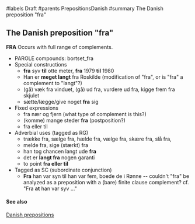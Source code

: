 ﻿#labels Draft
#parents PrepositionsDanish
#summary The Danish preposition "fra"


## The Danish preposition "fra" ##

**FRA** Occurs with full range of complements.

  * PAROLE compounds: bortset\_fra
  * Special constructions
    * **fra** syv **til** otte meter, **fra** 1979 **til** 1980
    * Han er **meget langt** fra Roskilde (modification of "fra", or is "fra" a complement to "langt"?)
    * (gå) væk fra vinduet, (gå) ud fra, vurdere ud fra, kigge frem fra skjulet
    * sætte/lægge/give noget **fra** sig
  * Fixed expressions
    * fra nær og fjern (what type of complement is this?)
    * (komme) mange steder **fra** (postposition?)
    * fra eller til
  * Adverbial uses (tagged as RG)
    * trække fra, sælge fra, hælde fra, vælge fra, skære fra, slå fra,
    * melde fra, sige (stærkt) fra
    * han tog chancen langt ude **fra**
    * det er **langt fra** nogen garanti
    * to point **fra eller til**
  * Tagged as SC (subordinate conjunction)
    * **Fra** han var syn til han var fem, boede de i Rønne -- couldn't "fra" be analyzed as a preposition with a (bare) finite clause complement? cf. "Fra **at** han var syv ..."


#### See also ####


[Danish prepositions](PrepositionsDanish.md)